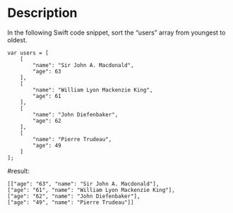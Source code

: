 # Description
In the following Swift code snippet, sort the “users” array from youngest to oldest.
```
var users = [
    [
        "name": "Sir John A. Macdonald",
        "age": 63
    ],
    [
        "name": "William Lyon Mackenzie King",
        "age": 61
    ],
    [
        "name": "John Diefenbaker",
        "age": 62
    ],
    [
        "name": "Pierre Trudeau",
        "age": 49
    ]
];
```
#result:
```
[["age": "63", "name": "Sir John A. Macdonald"], 
["age": "61", "name": "William Lyon Mackenzie King"], 
["age": "62", "name": "John Diefenbaker"], 
["age": "49", "name": "Pierre Trudeau"]]
```

